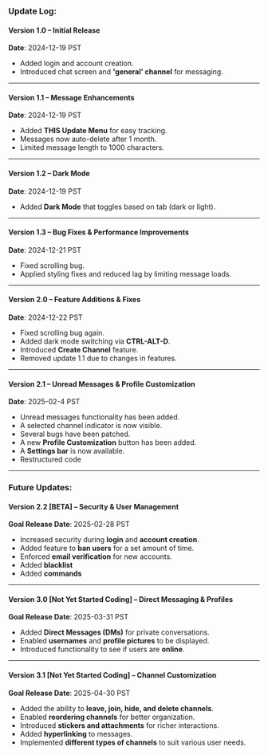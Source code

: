 ﻿### **Update Log:**

#### **Version 1.0 – Initial Release**

**Date**: 2024-12-19 PST

* Added login and account creation.  
* Introduced chat screen and **'general' channel** for messaging.

---

#### **Version 1.1 – Message Enhancements**

**Date**: 2024-12-19 PST

* Added **THIS Update Menu** for easy tracking.  
* Messages now auto-delete after 1 month.  
* Limited message length to 1000 characters.

---

#### **Version 1.2 – Dark Mode**

**Date**: 2024-12-19 PST

* Added **Dark Mode** that toggles based on tab (dark or light).

---

#### **Version 1.3 – Bug Fixes & Performance Improvements**

**Date**: 2024-12-21 PST

* Fixed scrolling bug.  
* Applied styling fixes and reduced lag by limiting message loads.

---

#### **Version 2.0 – Feature Additions & Fixes**

**Date**: 2024-12-22 PST

* Fixed scrolling bug again.  
* Added dark mode switching via **CTRL-ALT-D**.  
* Introduced **Create Channel** feature.  
* Removed update 1.1 due to changes in features.

---

#### **Version 2.1 – Unread Messages & Profile Customization**

**Date**: 2025-02-4 PST

* Unread messages functionality has been added.  
* A selected channel indicator is now visible.  
* Several bugs have been patched.  
* A new **Profile Customization** button has been added.  
* A **Settings bar** is now available.  
* Restructured code

---

### **Future Updates:**

#### **Version 2.2 \[BETA\] – Security & User Management**

**Goal Release Date**: 2025-02-28 PST

* Increased security during **login** and **account creation**.  
* Added feature to **ban users** for a set amount of time.  
* Enforced **email verification** for new accounts.  
* Added **blacklist**  
* Added **commands**

---

#### **Version 3.0 \[Not Yet Started Coding\] – Direct Messaging & Profiles**

**Goal Release Date**: 2025-03-31 PST

* Added **Direct Messages (DMs)** for private conversations.  
* Enabled **usernames** and **profile pictures** to be displayed.  
* Introduced functionality to see if users are **online**.

---

#### **Version 3.1 \[Not Yet Started Coding\] – Channel Customization**

**Goal Release Date**: 2025-04-30 PST

* Added the ability to **leave, join, hide, and delete channels**.  
* Enabled **reordering channels** for better organization.  
* Introduced **stickers and attachments** for richer interactions.  
* Added **hyperlinking** to messages.  
* Implemented **different types of channels** to suit various user needs.
